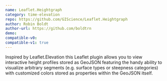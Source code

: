 ```yaml
---
name: Leaflet.Heightgraph
category: time-elevation
repo: https://github.com/GIScience/Leaflet.Heightgraph
author: Robin Boldt
author-url: https://github.com/boldtrn
demo: 
compatible-v0:
compatible-v1: true
---
```


Inspired by Leaflet.Elevation this Leaflet plugin allows you to view interactive height profiles stored as GeoJSON featuring the handy ability to visualize arbitrary segments (e.g. surface types or steepness categories) with customized colors stored as properties within the GeoJSON itself.
